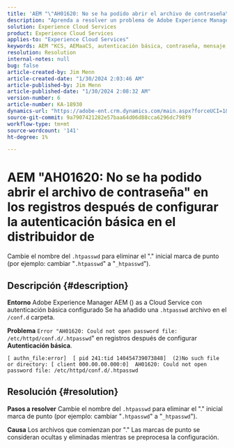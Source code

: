 ```yaml
---
title: 'AEM "\"AH01620: No se ha podido abrir el archivo de contraseña\" en los registros después de configurar la autenticación básica en el distribuidor de datos de Dispatcher de"'
description: "Aprenda a resolver un problema de Adobe Experience Manager as a Cloud Service donde, después de configurar la autenticación básica, aparece el error \"AH01620\" en los registros."
solution: Experience Cloud Services
product: Experience Cloud Services
applies-to: "Experience Cloud Services"
keywords: AEM "KCS, AEMaaCS, autenticación básica, contraseña, mensaje, registros,, Dispatcher, Adobe Experience Manager, AH01620, solución de problemas"
resolution: Resolution
internal-notes: null
bug: false
article-created-by: Jim Menn
article-created-date: "1/30/2024 2:03:46 AM"
article-published-by: Jim Menn
article-published-date: "1/30/2024 2:08:32 AM"
version-number: 6
article-number: KA-18930
dynamics-url: "https://adobe-ent.crm.dynamics.com/main.aspx?forceUCI=1&pagetype=entityrecord&etn=knowledgearticle&id=77150dc9-13bf-ee11-9079-6045bd006268"
source-git-commit: 9a7907421282e57baa64d06d88cca6296dc798f9
workflow-type: tm+mt
source-wordcount: '141'
ht-degree: 1%

---
```


# AEM &quot;AH01620: No se ha podido abrir el archivo de contraseña&quot; en los registros después de configurar la autenticación básica en el distribuidor de


Cambie el nombre del `.htpasswd` para eliminar el &quot;.&quot; inicial marca de punto (por ejemplo: cambiar &quot;`.htpasswd`&quot; a &quot;`_htpasswd`&quot;).

## Descripción {#description}


<b>Entorno</b>
Adobe Experience Manager AEM () as a Cloud Service con autenticación básica configurado Se ha añadido una `.htpasswd` archivo en el `/conf.d` carpeta.

<b>Problema</b>
`Error "AH01620: Could not open password file: /etc/httpd/conf.d/.htpasswd`&quot; en registros después de configurar <b>Autenticación básica</b>.


```
[ authn_file:error]  [ pid 241:tid 140454739073848]  (2)No such file or directory: [ client 000.00.00.000:0]  AH01620: Could not open password file: /etc/httpd/conf.d/.htpasswd
```





## Resolución {#resolution}


<b>Pasos a resolver</b>
Cambie el nombre del `.htpasswd` para eliminar el &quot;.&quot; inicial marca de punto (por ejemplo: cambiar &quot;`.htpasswd`&quot; a &quot;`_htpasswd`&quot;).

<b>Causa</b>
Los archivos que comienzan por &quot;.&quot; Las marcas de punto se consideran ocultas y eliminadas mientras se preprocesa la configuración.
